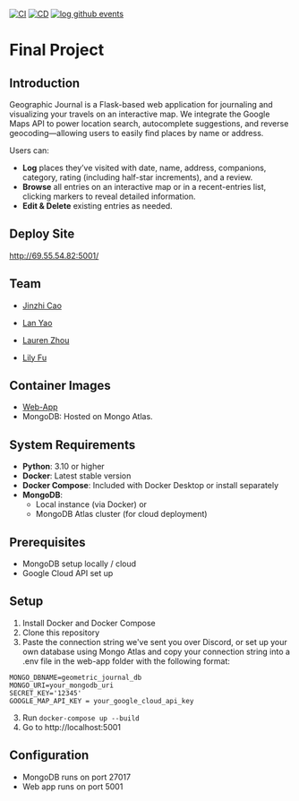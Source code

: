 [![CI](https://github.com/software-students-spring2025/5-final-lastone/actions/workflows/ci.yml/badge.svg)](https://github.com/software-students-spring2025/5-final-lastone/actions/workflows/ci.yml)
[![CD](https://github.com/software-students-spring2025/5-final-lastone/actions/workflows/cd.yml/badge.svg)](https://github.com/software-students-spring2025/5-final-lastone/actions/workflows/cd.yml)
[![log github events](https://github.com/software-students-spring2025/5-final-lastone/actions/workflows/event-logger.yml/badge.svg)](https://github.com/software-students-spring2025/5-final-lastone/actions/workflows/event-logger.yml)

# Final Project

## Introduction
Geographic Journal is a Flask-based web application for journaling and visualizing your travels on an interactive map. We integrate the Google Maps API to power location search, autocomplete suggestions, and reverse geocoding—allowing users to easily find places by name or address.

Users can:

- **Log** places they’ve visited with date, name, address, companions, category, rating (including half-star increments), and a review.
- **Browse** all entries on an interactive map or in a recent-entries list, clicking markers to reveal detailed information.
- **Edit & Delete** existing entries as needed.

## Deploy Site

http://69.55.54.82:5001/ 

## Team

- [Jinzhi Cao](https://github.com/eth3r3aI)

- [Lan Yao](https://github.com/ziiiimu)

- [Lauren Zhou](https://github.com/laurenlz)

- [Lily Fu](https://github.com/fulily0325)

## Container Images
- [Web-App](https://hub.docker.com/r/eth3r3ai/lastone)
- MongoDB: Hosted on Mongo Atlas.

## System Requirements

- **Python**: 3.10 or higher
- **Docker**: Latest stable version
- **Docker Compose**: Included with Docker Desktop or install separately
- **MongoDB**: 
  - Local instance (via Docker) or 
  - MongoDB Atlas cluster (for cloud deployment)

## Prerequisites

- MongoDB setup locally / cloud
- Google Cloud API set up

## Setup

1. Install Docker and Docker Compose
2. Clone this repository
3. Paste the connection string we've sent you over Discord, or set up your own database using Mongo Atlas and copy your connection string into a .env file in the web-app folder with the following format:
```
MONGO_DBNAME=geometric_journal_db
MONGO_URI=your_mongodb_uri
SECRET_KEY='12345'
GOOGLE_MAP_API_KEY = your_google_cloud_api_key
```
3. Run `docker-compose up --build`
4. Go to http://localhost:5001

## Configuration

- MongoDB runs on port 27017
- Web app runs on port 5001